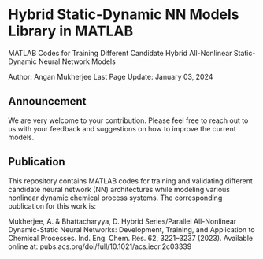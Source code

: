 # Hybrid Static-Dynamic NN Models Library in MATLAB
MATLAB Codes for Training Different Candidate Hybrid All-Nonlinear Static-Dynamic Neural Network Models

Author: Angan Mukherjee
Last Page Update: January 03, 2024

## Announcement

We are very welcome to your contribution. Please feel free to reach out to us with your feedback and suggestions 
on how to improve the current models.

## Publication

This repository contains MATLAB codes for training and validating different candidate neural network (NN) architectures
while modeling various nonlinear dynamic chemical process systems. The corresponding publication for this work is:

Mukherjee, A. & Bhattacharyya, D. Hybrid Series/Parallel All-Nonlinear Dynamic-Static Neural Networks: Development, Training, 
and Application to Chemical Processes. Ind. Eng. Chem. Res. 62, 3221–3237 (2023). 
Available online at: pubs.acs.org/doi/full/10.1021/acs.iecr.2c03339
